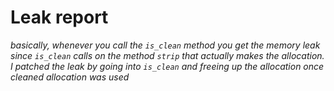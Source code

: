 # Leak report

_basically, whenever you call the `is_clean` method you get the memory leak since `is_clean`
calls on the method `strip` that actually makes the allocation. I patched the leak by going 
into `is_clean` and freeing up the allocation once cleaned allocation was used_
